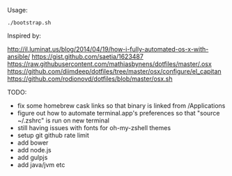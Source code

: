 Usage:

```
./bootstrap.sh
```

Inspired by:

http://il.luminat.us/blog/2014/04/19/how-i-fully-automated-os-x-with-ansible/
https://gist.github.com/saetia/1623487
https://raw.githubusercontent.com/mathiasbynens/dotfiles/master/.osx
https://github.com/diimdeep/dotfiles/tree/master/osx/configure/el_capitan
https://github.com/rodionovd/dotfiles/blob/master/osx.sh

TODO:

- fix some homebrew cask links so that binary is linked from /Applications
- figure out how to automate terminal.app's preferences so that "source ~/.zshrc" is run on new terminal
- still having issues with fonts for oh-my-zshell themes
- setup git github rate limit
- add bower
- add node.js
- add gulpjs
- add java/jvm etc
